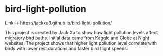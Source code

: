 # bird-light-pollution

Link -> <https://jackxu3.github.io/bird-light-pollution/>

This project is created by Jack Xu to show how light pollution levels affect migratory bird paths. Initial data came from Kaggle and Globe at Night websites. The project shows that higher light pollution level correlate with birds with lower rest durations and faster bird flight speeds.
